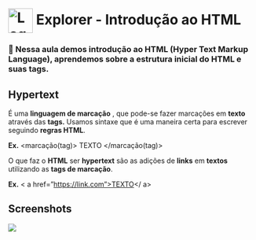 # <img src="https://imgur.com/X4HdxWx.png"  width="50px" align="center" alt="Logo Explorer em formato de Hexagono Azul com detalhes azul claro"> Explorer - Introdução ao HTML

### 📌 Nessa aula demos introdução ao HTML (Hyper Text Markup Language), aprendemos sobre a estrutura inicial do HTML e suas tags.

## Hypertext

É uma **linguagem de marcação** , que pode-se fazer marcações em **texto** através das **tags.**
Usamos sintaxe que é uma maneira certa para escrever seguindo **regras HTML**.

**Ex.**   <marcação(tag)> TEXTO </marcação(tag)> 

O que faz o **HTML** ser **hypertext** são as adições de **links** em **textos** utilizando as **tags de marcação**.

**Ex.** <  a href=”https://link.com”>TEXTO</ a>


## Screenshots

<img src="https://imgur.com/M49f7v5.png">


